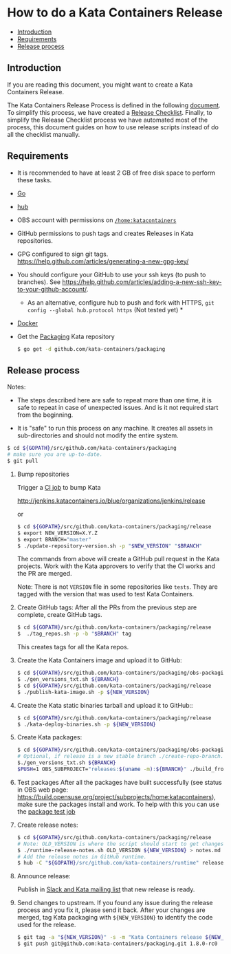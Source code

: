 # How to do a Kata Containers Release

* [Introduction](#introduction)
* [Requirements](#requirements)
* [Release process](#release-process)

## Introduction

If you are reading this document, you might want to create a Kata Containers
Release.

The Kata Containers Release Process is defined in the following
[document][release-process-definition]. To simplify this process, we have
created a [Release Checklist][release-checklist]. Finally, to simplify the
Release Checklist process we have automated most of the process, this document
guides on how to use release scripts instead of do all the checklist manually.

## Requirements

- It is recommended to have at least 2 GB of free disk space to perform these tasks.

- [Go][install-go-kata]

- [hub](https://github.com/github/hub)

- OBS account with permissions on [`/home:katacontainers`](https://build.opensuse.org/project/subprojects/home:katacontainers)

- GitHub permissions to push tags and creates Releases in Kata repositories.

- GPG configured to sign git tags. https://help.github.com/articles/generating-a-new-gpg-key/

- You should configure your GitHub to use your ssh keys (to push to branches). See https://help.github.com/articles/adding-a-new-ssh-key-to-your-github-account/.
    * As an alternative, configure hub to push and fork with HTTPS, `git config --global hub.protocol https` (Not tested yet) *

- [Docker](https://docs.docker.com/install/)

- Get the [Packaging](https://github.com/kata-containers/packaging) Kata repository

  ```bash
  $ go get -d github.com/kata-containers/packaging
  ```

## Release process

Notes:

- The steps described here are safe to repeat more than one time, it is safe to
  repeat in case of unexpected issues. And is it not required start from the
  beginning.


- It is "safe" to run this process on any machine. It creates all assets in
  sub-directories and should not modify the entire system.

```bash
$ cd ${GOPATH}/src/github.com/kata-containers/packaging
# make sure you are up-to-date.
$ git pull
```
1. Bump repositories

   Trigger a [CI job][bump-job] to bump Kata

   http://jenkins.katacontainers.io/blue/organizations/jenkins/release

   or

   ```bash
   $ cd ${GOPATH}/src/github.com/kata-containers/packaging/release
   $ export NEW_VERSION=X.Y.Z
   $ export BRANCH="master"
   $ ./update-repository-version.sh -p "$NEW_VERSION" "$BRANCH"
   ```
   The commands from above will create a GitHub pull request in the Kata projects.
   Work with the Kata approvers to verify that the CI works and the PR are merged.
 
   Note: There is not `VERSION` file in some repositories like `tests`. They are
   tagged with the version that was used to test Kata Containers.
 
2. Create GitHub tags:
   After all the PRs from the previous step are complete, create GitHub tags.
   ```bash
   $ cd ${GOPATH}/src/github.com/kata-containers/packaging/release
   $  ./tag_repos.sh -p -b "$BRANCH" tag
   ```
   This creates tags for all the Kata repos.
 
3. Create the Kata Containers image and upload it to GitHub:
   ```bash
   $ cd ${GOPATH}/src/github.com/kata-containers/packaging/obs-packaging
   $ ./gen_versions_txt.sh ${BRANCH}
   $ cd ${GOPATH}/src/github.com/kata-containers/packaging/release
   $ ./publish-kata-image.sh -p ${NEW_VERSION}
   ```
 
4. Create the Kata static binaries tarball and upload it to GitHub::
   ```bash
   $ cd ${GOPATH}/src/github.com/kata-containers/packaging/release
   $ ./kata-deploy-binaries.sh -p ${NEW_VERSION}
   ```
 
5. Create Kata packages:
   ```bash
   $ cd ${GOPATH}/src/github.com/kata-containers/packaging/obs-packaging
   # Optional, if release is a new stable branch ./create-repo-branch.sh ${BRANCH}
   $./gen_versions_txt.sh ${BRANCH}
   $PUSH=1 OBS_SUBPROJECT="releases:$(uname -m):${BRANCH}" ./build_from_docker.sh ${NEW_VERSION}
   ```

6. Test packages
After all the packages have built successfully (see status in OBS web page: https://build.opensuse.org/project/subprojects/home:katacontainers),
make sure the packages install and work. To help with this you can use the [package test job](http://jenkins.katacontainers.io/job/package-release-testing)

 
7. Create release notes:
   ```bash
   $ cd ${GOPATH}/src/github.com/kata-containers/packaging/release
   # Note: OLD_VERSION is where the script should start to get changes.
   $ ./runtime-release-notes.sh OLD_VERSION ${NEW_VERSION} > notes.md
   # Add the release notes in GitHub runtime.
   $ hub -C "${GOPATH}/src/github.com/kata-containers/runtime" release edit -F notes.md "${NEW_VERSION}"
   ```
 
7. Announce release:

   Publish in [Slack and Kata mailing list][join-us-kata] that new release is ready.

8. Send changes to upstream.
If you found any issue during the release process and you fix it, please send it back.
After your changes are merged, tag Kata packaging with `${NEW_VERSION}` to identify the code used for the release.

   ```bash
   $ git tag -a "${NEW_VERSION}" -s -m "Kata Containers release ${NEW_VERSION}"
   $ git push git@github.com:kata-containers/packaging.git 1.8.0-rc0
   ```


[release-process-definition]: https://github.com/kata-containers/documentation/blob/master/Releases.md
[release-checklist]: https://github.com/kata-containers/documentation/blob/master/Release-Checklist.md
[join-us-kata]: https://github.com/kata-containers/community#join-us
[install-go-kata]: https://github.com/kata-containers/documentation/blob/master/Developer-Guide.md#requirements-to-build-individual-components
[bump-job]: http://jenkins.katacontainers.io/blue/organizations/jenkins/release
